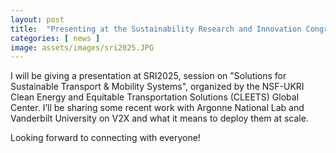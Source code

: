 ```yaml
---
layout: post
title:  "Presenting at the Sustainability Research and Innovation Congress (SRI)"
categories: [ news ]
image: assets/images/sri2025.JPG
---
```

I will be giving a presentation at SRI2025, session on "Solutions for Sustainable Transport & Mobility Systems", organized by the NSF-UKRI Clean Energy and Equitable Transportation Solutions (CLEETS) Global Center. I’ll be sharing some recent work with Argonne National Lab and Vanderbilt University on V2X and what it means to deploy them at scale. 

Looking forward to connecting with everyone!

